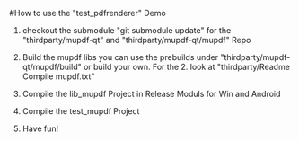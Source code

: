 #How to use the "test_pdfrenderer" Demo

1. checkout the submodule
"git submodule update" for the "thirdparty/mupdf-qt" and "thirdparty/mupdf-qt/mupdf" Repo

2. Build the mupdf libs
you can use the prebuilds under "thirdparty/mupdf-qt/mupdf/build" or build your own.
For the 2. look at "thirdparty/Readme Compile mupdf.txt"

3. Compile the lib_mupdf Project in Release Moduls for Win and Android

4. Compile the test_mupdf Project

5. Have fun!
